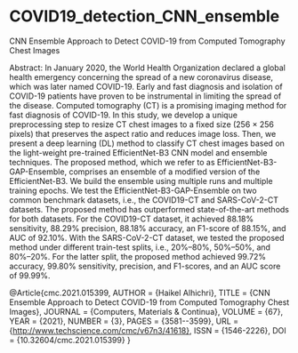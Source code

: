 # COVID19_detection_CNN_ensemble
CNN Ensemble Approach to Detect COVID-19 from Computed Tomography Chest Images

Abstract: In January 2020, the World Health Organization declared a global health emergency concerning the spread of a new coronavirus disease, which was later named COVID-19. Early and fast diagnosis and isolation of COVID-19 patients have proven to be instrumental in limiting the spread of the disease. Computed tomography (CT) is a promising imaging method for fast diagnosis of COVID-19. In this study, we develop a unique preprocessing step to resize CT chest images to a fixed size (256 × 256 pixels) that preserves the aspect ratio and reduces image loss. Then, we present a deep learning (DL) method to classify CT chest images based on the light-weight pre-trained EfficientNet-B3 CNN model and ensemble techniques. The proposed method, which we refer to as EfficientNet-B3-GAP-Ensemble, comprises an ensemble of a modified version of the EfficientNet-B3. We build the ensemble using multiple runs and multiple training epochs. We test the EfficientNet-B3-GAP-Ensemble on two common benchmark datasets, i.e., the COVID19-CT and SARS-CoV-2-CT datasets. The proposed method has outperformed state-of-the-art methods for both datasets. For the COVID19-CT dataset, it achieved 88.18% sensitivity, 88.29% precision, 88.18% accuracy, an F1-score of 88.15%, and AUC of 92.10%. With the SARS-CoV-2-CT dataset, we tested the proposed method under different train-test splits, i.e., 20%–80%, 50%–50%, and 80%–20%. For the latter split, the proposed method achieved 99.72% accuracy, 99.80% sensitivity, precision, and F1-scores, and an AUC score of 99.99%.



@Article{cmc.2021.015399,
AUTHOR = {Haikel Alhichri},
TITLE = {CNN Ensemble Approach to Detect COVID-19 from Computed Tomography Chest Images},
JOURNAL = {Computers, Materials \& Continua},
VOLUME = {67},
YEAR = {2021},
NUMBER = {3},
PAGES = {3581--3599},
URL = {http://www.techscience.com/cmc/v67n3/41618},
ISSN = {1546-2226},
DOI = {10.32604/cmc.2021.015399}
}
